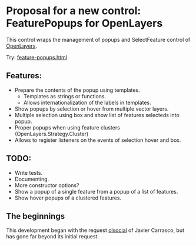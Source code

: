 Proposal for a new control: FeaturePopups for OpenLayers
========================================================

This control wraps the management of popups and SelectFeature control of [OpenLayers](http://openlayers.org).

Try: [feature-popups.html](http://jorix.github.com/OL-FeaturePopups/examples/feature-popups.html)

Features:
--------
 * Prepare the contents of the popup using templates.
    * Templates as strings or functions.
    * Allows internationalization of the labels in templates.
 * Show popups by selection or hover from multiple vector layers.
 * Multiple selection using box and show list of features selecteds into popup.
 * Proper popups when using feature clusters (OpenLayers.Strategy.Cluster)
 * Allows to register listeners on the events of selection hover and box.
 
TODO:
----
 * Write tests.
 * Documenting.
 * More constructor options?
 * Show a popup of a single feature from  a popup of a list of features.
 * Show hover popups of a clustered features.
 
The beginnings
--------------
This development began with the request [olsocial](http://osgeo-org.1803224.n2.nabble.com/HTML-template-popup-manager-tc6948565.html) 
of Javier Carrasco, but has gone far beyond its initial request.
